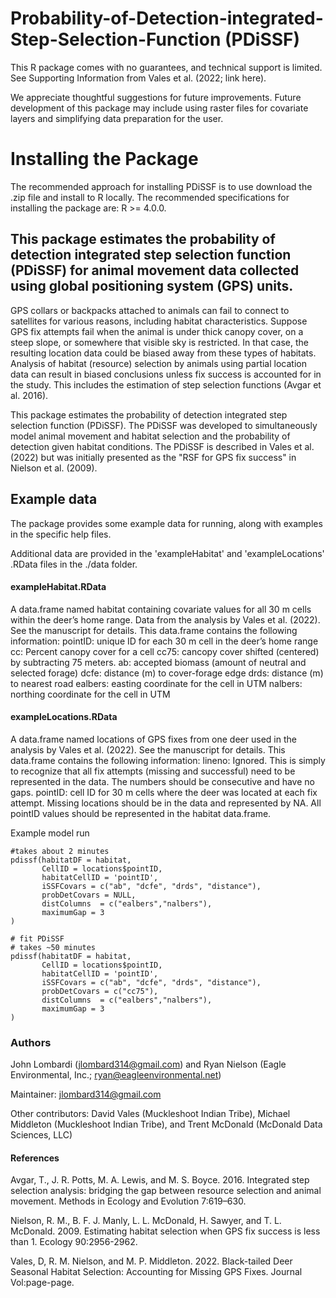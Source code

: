 # Probability-of-Detection-integrated-Step-Selection-Function (PDiSSF)

This R package comes with no guarantees, and technical support is limited. See Supporting Information from Vales et al. (2022; link here).  

We appreciate thoughtful suggestions for future improvements. Future development of this package may include using raster files for covariate layers and simplifying data preparation for the user.

# Installing the Package

The recommended approach for installing PDiSSF is to use download the .zip file and install to R locally. 
The recommended specifications for installing the package are: R >= 4.0.0. 



## This package estimates the probability of detection integrated step selection function (PDiSSF) for animal movement data collected using global positioning system (GPS) units. 

GPS collars or backpacks attached to animals can fail to connect to satellites for various reasons, including habitat characteristics. Suppose GPS fix attempts fail when the animal is under thick canopy cover, on a steep slope, or somewhere that visible sky is restricted. In that case, the resulting location data could be biased away from these types of habitats. Analysis of habitat (resource) selection by animals using partial location data can result in biased conclusions unless fix success is accounted for in the study. This includes the estimation of step selection functions (Avgar et al. 2016).

This package estimates the probability of detection integrated step selection function (PDiSSF). The PDiSSF was developed to simultaneously model animal movement and habitat selection and the probability of detection given habitat conditions. The PDiSSF is described in Vales et al. (2022) but was initially presented as the "RSF for GPS fix success" in Nielson et al. (2009).

## Example data

The package provides some example data for running, along with examples in the specific help files.

Additional data are provided in the 'exampleHabitat' and 'exampleLocations' .RData files in the ./data folder.


#### exampleHabitat.RData
A data.frame named habitat containing covariate values for all 30 m cells within the deer’s home range. Data from the analysis by Vales et al. (2022). See the manuscript for details. 
This data.frame contains the following information:
pointID: unique ID for each 30 m cell in the deer’s home range
cc: Percent canopy cover for a cell
cc75: cancopy cover shifted (centered) by subtracting 75 meters. 
ab: accepted biomass (amount of neutral and selected forage)
dcfe: distance (m) to cover-forage edge
drds: distance (m) to nearest road
ealbers: easting coordinate for the cell in UTM
nalbers: northing coordinate for the cell in UTM

#### exampleLocations.RData
A data.frame named locations of GPS fixes from one deer used in the analysis by Vales et al. (2022). See the manuscript for details. This data.frame contains the following information:
lineno: Ignored. This is simply to recognize that all fix attempts (missing and successful) need to be represented in the data. The numbers should be consecutive and have no gaps.
pointID: cell ID for 30 m cells where the deer was located at each fix attempt. Missing locations should be in the data and represented by NA. All pointID values should be represented in the habitat data.frame. 

Example model run
``` library(PDiSSF)
#takes about 2 minutes
pdissf(habitatDF = habitat,
       CellID = locations$pointID,
       habitatCellID = 'pointID',
       iSSFCovars = c("ab", "dcfe", "drds", "distance"),
       probDetCovars = NULL,
       distColumns  = c("ealbers","nalbers"),
       maximumGap = 3
)

# fit PDiSSF
# takes ~50 minutes
pdissf(habitatDF = habitat,
       CellID = locations$pointID,
       habitatCellID = 'pointID',
       iSSFCovars = c("ab", "dcfe", "drds", "distance"),
       probDetCovars = c("cc75"),
       distColumns  = c("ealbers","nalbers"),
       maximumGap = 3
)

```

### Authors 
John Lombardi (jlombard314@gmail.com) and Ryan Nielson (Eagle Environmental, Inc.; ryan@eagleenvironmental.net)

Maintainer: jlombard314@gmail.com

Other contributors: David Vales (Muckleshoot Indian Tribe), Michael Middleton (Muckleshoot Indian Tribe), and 
  Trent McDonald (McDonald Data Sciences, LLC)


#### References

Avgar, T., J. R. Potts, M. A. Lewis, and M. S. Boyce. 2016. Integrated step selection analysis: bridging the gap between resource selection and animal movement. Methods in Ecology and Evolution 7:619–630.

Nielson, R. M., B. F. J. Manly, L. L. McDonald, H. Sawyer, and T. L. McDonald. 2009. Estimating habitat selection when GPS fix success is less than 1. Ecology 90:2956-2962.

Vales, D, R. M. Nielson, and M. P. Middleton. 2022. Black-tailed Deer Seasonal Habitat Selection: Accounting for Missing GPS Fixes. Journal Vol:page-page.

